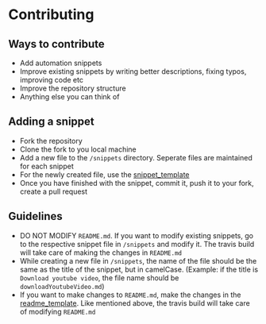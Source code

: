 # Contributing

## Ways to contribute
- Add automation snippets
- Improve existing snippets by writing better descriptions, fixing typos, improving code etc
- Improve the repository structure
- Anything else you can think of

## Adding a snippet
- Fork the repository
- Clone the fork to you local machine
- Add a new file to the `/snippets` directory. Seperate files are maintained for each snippet
- For the newly created file, use the [snippet_template](snippet_template.md) 
- Once you have finished with the snippet, commit it, push it to your fork, create a pull request

## Guidelines
- DO NOT MODIFY `README.md`. If you want to modify existing snippets, go to the respective snippet file in `/snippets` and modify it. The travis build will take care of making the changes in `README.md`
- While creating a new file in `/snippets`, the name of the file should be the same as the title of the snippet, but in camelCase. (Example: if the title is `Download youtube video`, the file name should be `downloadYoutubeVideo.md`)
- If you want to make changes to `README.md`, make the changes in the [readme_template](scripts/readme_template). Like mentioned above, the travis build will take care of modifying `README.md`